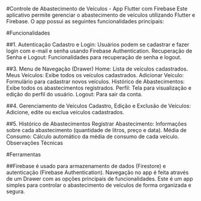 #Controle de Abastecimento de Veículos - App Flutter com Firebase
Este aplicativo permite gerenciar o abastecimento de veículos utilizando Flutter e Firebase. O app possui as seguintes funcionalidades principais:

#Funcionalidades

##1. Autenticação
Cadastro e Login: Usuários podem se cadastrar e fazer login com e-mail e senha usando Firebase Authentication.
Recuperação de Senha e Logout: Funcionalidades para recuperação de senha e logout.

##3. Menu de Navegação (Drawer)
Home: Lista de veículos cadastrados.
Meus Veículos: Exibe todos os veículos cadastrados.
Adicionar Veículo: Formulário para cadastrar novos veículos.
Histórico de Abastecimentos: Exibe todos os abastecimentos registrados.
Perfil: Tela para visualização e edição do perfil do usuário.
Logout: Para sair da conta.

##4. Gerenciamento de Veículos
Cadastro, Edição e Exclusão de Veículos: Adicione, edite ou exclua veículos cadastrados.

##5. Histórico de Abastecimentos
Registrar Abastecimento: Informações sobre cada abastecimento (quantidade de litros, preço e data).
Média de Consumo: Cálculo automático da média de consumo de cada veículo.
Observações Técnicas

#Ferramentas

##Firebase é usado para armazenamento de dados (Firestore) e autenticação (Firebase Authentication).
Navegação no app é feita através de um Drawer com as opções principais de funcionalidades.
Este é um app simples para controlar o abastecimento de veículos de forma organizada e segura.
